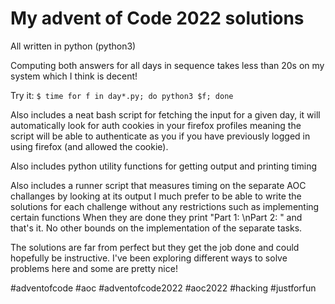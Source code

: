 # My advent of Code 2022 solutions

All written in python (python3)

Computing both answers for all days in sequence takes less than 20s on my system which I think is decent!

Try it: <code>$ time for f in day*.py; do python3 $f; done</code>

Also includes a neat bash script for fetching the input for a given day, it will automatically look for auth cookies in your firefox profiles
meaning the script will be able to authenticate as you if you have previously logged in using firefox (and allowed the cookie).

Also includes python utility functions for getting output and printing timing

Also includes a runner script that measures timing on the separate AOC challanges by looking at its output
I much prefer to be able to write the solutions for each challenge without any restrictions such as implementing certain functions
When they are done they print "Part 1: <ans>\nPart 2: <ans2>" and that's it. No other bounds on the implementation of the separate tasks.

The solutions are far from perfect but they get the job done and could hopefully be instructive.
I've been exploring different ways to solve problems here and some are pretty nice!

#adventofcode #aoc #adventofcode2022 #aoc2022 #hacking #justforfun

